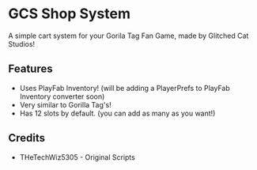 # GCS Shop System
A simple cart system for your Gorila Tag Fan Game, made by Glitched Cat Studios!

## Features
- Uses PlayFab Inventory! (will be adding a PlayerPrefs to PlayFab Inventory converter soon)
- Very similar to Gorilla Tag's!
- Has 12 slots by default. (you can add as many as you want!)

## Credits
- THeTechWiz5305 - Original Scripts
